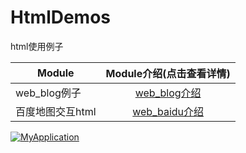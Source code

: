 # HtmlDemos
html使用例子

| Module     | Module介绍(点击查看详情)    |
| --------   |          :----:           |
| web_blog例子     |   <a href="https://github.com/yueyue10/HtmlDemos/tree/master/web_blog" >web_blog介绍</a>|
| 百度地图交互html  |   <a href="https://github.com/yueyue10/HtmlDemos/tree/master/demo1" >web_baidu介绍</a>|
[![MyApplication](https://starchart.cc/yueyue10/HtmlDemos.svg)](https://starchart.cc/yueyue10/HtmlDemos)     

